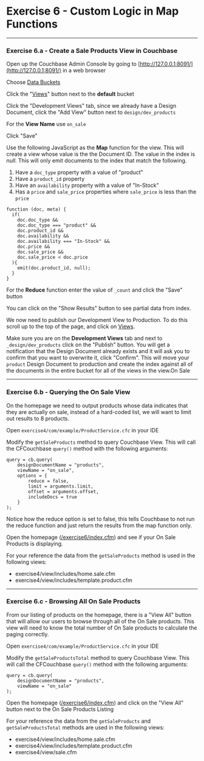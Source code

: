 # Exercise 6 - Custom Logic in Map Functions

---

### Exercise 6.a - Create a Sale Products View in Couchbase

Open up the Couchbase Admin Console by going to [http://127.0.0.1:8091/](http://127.0.0.1:8091/) in a web browser

Choose [Data Buckets](http://127.0.0.1:8091/index.html#sec=buckets)

Click the "[Views](http://127.0.0.1:8091/index.html#sec=views&viewsBucket=default)" button next to the **default** bucket

Click the "Development Views" tab, since we already have a Design Document, click the "Add View" button next to `design/dev_products`

For the **View Name** use `on_sale`

Click "Save"

Use the following JavaScript as the **Map** function for the view.  This will create a view whose value is the the Document ID.  The value in the index is *null*.  This will only emit documents to the index that match the following.

1. Have a `doc_type` property with a value of "product"
3. Have a `product_id` property
4. Have an `availability` property with a value of "In-Stock"
5. Has a `price` and `sale_price` properties where `sale_price` is less than the `price`

```
function (doc, meta) {
  if(
    doc.doc_type && 
    doc.doc_type === "product" && 
    doc.product_id && 
    doc.availability && 
    doc.availability === "In-Stock" &&
    doc.price && 
    doc.sale_price && 
    doc.sale_price < doc.price
  ){
    emit(doc.product_id, null);
  }
}
```

For the **Reduce** function enter the value of `_count` and click the "Save" button

You can click on the "Show Results" button to see partial data from index.  

We now need to publish our Development View to Production.  To do this scroll up to the top of the page, and click on [Views](http://127.0.0.1:8091/index.html#sec=views&viewsBucket=default).

Make sure you are on the **Development Views** tab and next to `_design/dev_products` click on the "Publish" button.  You will get a notification that the Design Document already exists and it will ask you to confirm that you want to overwrite it, click "Confirm". This will move your `product` Design Document to production and create the index against all of the documents in the entire bucket for all of the views in the view.On Sale

---

### Exercise 6.b - Querying the On Sale View

On the homepage we need to output products whose data indicates that they are actually on sale, instead of a hard-coded list, we will want to limit out results to 8 products.

Open `exercise4/com/example/ProductService.cfc` in your IDE

Modify the `getSaleProducts` method to query Couchbase View. This will call the CFCouchbase `query()` method with the following arguments:

```
query = cb.query(
	designDocumentName = "products",
	viewName = "on_sale",
	options = {
		reduce = false,
		limit = arguments.limit,
		offset = arguments.offset,
		includeDocs = true
	}
);
```

Notice how the reduce option is set to false, this tells Couchbase to not run the reduce function and just return the results from the map function only.

Open the homepage ([/exercise6/index.cfm](/exercise6/index.cfm)) and see if your On Sale Products is displaying. 

For your reference the data from the `getSaleProducts` method is used in the following views:

- exercise4/view/includes/home.sale.cfm
- exercise4/view/includes/template.product.cfm

---

### Exercise 6.c - Browsing All On Sale Products

From our listing of products on the homepage, there is a "View All" button that will allow our users to browse through all of the On Sale products. This view will need to know the total number of On Sale products to calculate the paging correctly. 

Open `exercise4/com/example/ProductService.cfc` in your IDE

Modify the `getSaleProductsTotal` method to query Couchbase View. This will call the CFCouchbase `query()` method with the following arguments:

```
query = cb.query(
	designDocumentName = "products",
	viewName = "on_sale"
);
```

Open the homepage ([/exercise6/index.cfm](/exercise6/index.cfm)) and click on the "View All" button next to the On Sale Products Listing

For your reference the data from the `getSaleProducts` and `getSaleProductsTotal` methods are used in the following views:

- exercise4/view/includes/home.sale.cfm
- exercise4/view/includes/template.product.cfm
- exercise4/view/sale.cfm
